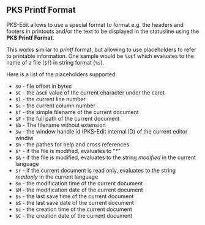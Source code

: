 
## PKS Printf Format

PKS-Edit allows to use a special format to format e.g. the headers and footers in printouts and/or the text to be displayed in the 
statusline using the **PKS Printf Format**.

This works similar to *printf* format, but allowing to use placeholders to refer to printable information. 
One sample would be `%s$f` which evaluates to the name of a file (`$f`) in string format (`%s`).

Here is a list of the placeholders supported:

- `$O` - file offset in bytes
- `$C` - the ascii value of the current character under the caret
- `$l` - the current line number
- `$c` - the current column number
- `$f` - the simple filename of the current document
- `$F` - the full path of the current document
- `$b` - The filename without extension
- `$w` - the window handle id (PKS-Edit internal ID) of the current editor windiw
- `$h` - the pathes for help and cross references
- `$*` - if the file is modified, evaluates to "*"
- `$&` - if the file is modified, evaluates to the string _modified_ in the current language
- `$r` - if the current document is read only, evaluates to the string _readonly_ in the current language
- `$m` - the modification time of the current document
- `$M` - the modification date of the current document
- `$s` - the last save time of the current document
- `$S` - the last save date of the current document
- `$c` - the creation time of the current document
- `$C` - the creation date of the current document


